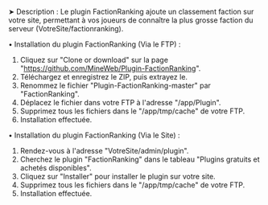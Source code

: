 ➤ Description : Le plugin FactionRanking ajoute un classement faction sur votre site, permettant à vos joueurs de connaître la plus grosse faction du serveur (VotreSite/factionranking).

• Installation du plugin FactionRanking (Via le FTP) :
1. Cliquez sur "Clone or download" sur la page "https://github.com/MineWeb/Plugin-FactionRanking".
2. Téléchargez et enregistrez le ZIP, puis extrayez le.
3. Renommez le fichier "Plugin-FactionRanking-master" par "FactionRanking".
4. Déplacez le fichier dans votre FTP à l'adresse "/app/Plugin".
5. Supprimez tous les fichiers dans le "/app/tmp/cache" de votre FTP.
6. Installation effectuée.

• Installation du plugin FactionRanking (Via le Site) :
1. Rendez-vous à l'adresse "VotreSite/admin/plugin".
2. Cherchez le plugin "FactionRanking" dans le tableau "Plugins gratuits et achetés disponibles".
3. Cliquez sur "Installer" pour installer le plugin sur votre site.
4. Supprimez tous les fichiers dans le "/app/tmp/cache" de votre FTP.
5. Installation effectuée.
